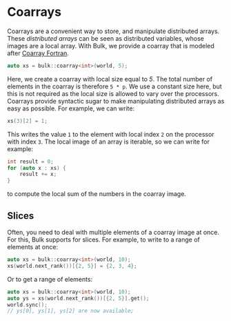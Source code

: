 Coarrays
=========

Coarrays are a convenient way to store, and manipulate distributed
arrays. These *distributed arrays* can be seen as distributed variables,
whose images are a local array. With Bulk, we provide a coarray that is
modeled after [Coarray Fortran](https://en.wikipedia.org/wiki/Coarray_Fortran).

```cpp
auto xs = bulk::coarray<int>(world, 5);
```

Here, we create a coarray with local size equal to *5*. The total
number of elements in the coarray is therefore `5 * p`. We
use a constant size here, but this is not required as the local size is
allowed to vary over the processors. Coarrays provide syntactic sugar
to make manipulating distributed arrays as easy as possible. For
example, we can write:

```cpp
xs(3)[2] = 1;
```

This writes the value `1` to the element with local index
`2` on the processor with index `3`. The local
image of an array is iterable, so we can write for example:

```cpp
int result = 0;
for (auto x : xs) {
    result += x;
}
```

to compute the local sum of the numbers in the coarray image.

## Slices

Often, you need to deal with multiple elements of a coarray image at once. For
this, Bulk supports for slices. For example, to write to a range of elements at
once:

```cpp
auto xs = bulk::coarray<int>(world, 10);
xs(world.next_rank())[{2, 5}] = {2, 3, 4};
```

Or to get a range of elements:

```cpp
auto xs = bulk::coarray<int>(world, 10);
auto ys = xs(world.next_rank())[{2, 5}].get();
world.sync();
// ys[0], ys[1], ys[2] are now available;
```
